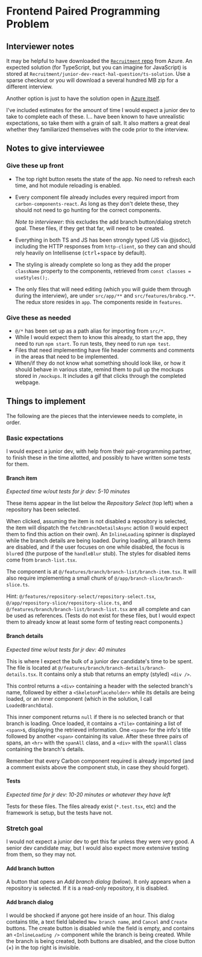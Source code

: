 Frontend Paired Programming Problem
===================================

Interviewer notes
-----------------

It may be helpful to have downloaded the [`Recruitment` repo](https://dev.azure.com/mgalfadev/Rainier/_git/Recruitment) from Azure.  An expected solution (for TypeScript, but you can imagine for JavaScript) is stored at `Recruitment/junior-dev-react-hal-question/ts-solution`.  Use a sparse checkout or you will download a several hundred MB zip for a different interview.

Another option is just to have the solution open in [Azure itself](https://dev.azure.com/mgalfadev/Rainier/_git/Recruitment?path=/junior-dev-react-hal-question/ts-solution).

I've included estimates for the amount of time I would expect a junior dev to take to complete each of these.  I... have been known to have unrealistic expectations, so take them with a grain of salt.  It also matters a great deal whether they familiarized themselves with the code prior to the interview.

Notes to give interviewee
-------------------------

### Give these up front ###

- The top right button resets the state of the app.  No need to refresh each time, and hot module reloading is enabled.
- Every component file already includes every required import from `carbon-components-react`.  As long as they don't delete these, they should not need to go hunting for the correct components.
  
  *Note to interviewer*: this excludes the add branch button/dialog stretch goal.  These files, if they get that far, will need to be created.
- Everything in both TS and JS has been strongly typed (JS via @jsdoc), including the HTTP responses from `http-client`, so they can and should rely heavily on Intellisense (<kbd>ctrl</kbd>+<kbd>space</kbd> by default).
- The styling is already complete so long as they add the proper `className` property to the components, retrieved from `const classes = useStyles();`.
- The only files that will need editing (which you will guide them through during the interview), are under `src/app/**` and `src/features/brabcg.**`.  The redux store resides in `app`.  The components reside in `features`.

### Give these as needed ###

- `@/*` has been set up as a path alias for importing from `src/*`.
- While I would expect them to know this already, to start the app, they need to run `npm start`.  To run tests, they need to run `npm test`.
- Files that need implementing have file header comments and comments in the areas that need to be implemented.
- When/if they do not know what something should look like, or how it should behave in various state, remind them to pull up the mockups stored in `/mockups`.  It includes a gif that clicks through the completed webpage.

Things to implement
-------------------

The following are the pieces that the interviewee needs to complete, in order.

### Basic expectations ###

I would expect a junior dev, with help from their pair-programming partner, to finish these in the time allotted, and possibly to have written some tests for them.

#### Branch item ####

*Expected time w/out tests for jr dev: 5-10 minutes*

These items appear in the list below the *Repository Select* (top left) when a repository has been selected.

When clicked, assuming the item is not disabled a repository is selected, the item will dispatch the `fetchBranchDetailsAsync` action (I would expect them to find this action on their own).  An `InlineLoading` spinner is displayed while the branch details are being loaded.  During loading, all branch items are disabled, and if the user focuses on one while disabled, the focus is `blur`ed (the purpose of the `handleBlur` stub).  The styles for disabled items come from `branch-list.tsx`.

The component is at `@/features/branch/branch-list/branch-item.tsx`.  It will also require implementing a small chunk of `@/app/branch-slice/branch-slice.ts`.

Hint: `@/features/repository-select/repository-select.tsx`, `@/app/repository-slice/repository-slice.ts`, and `@/features/branch/branch-list/branch-list.tsx` are all complete and can be used as references.  (Tests do not exist for these files, but I would expect them to already know at least some form of testing react components.)

#### Branch details ####

*Expected time w/out tests for jr dev: 40 minutes*

This is where I expect the bulk of a junior dev candidate's time to be spent.  The file is located at `@/features/branch/branch-details/branch-details.tsx`.  It contains only a stub that returns an empty (styled) `<div />`.

This control returns a `<div>` containing a header with the selected branch's name, followed by either a `<SkeletonPlaceholder>` while its details are being loaded, or an inner component (which in the solution, I call `LoadedBranchData`).

This inner component returns `null` if there is no selected branch or that branch is loading.  Once loaded, it contains a `<Tile>` containing a list of `<span>`s, displaying the retrieved information.  One `<span>` for the info's title followed by another `<span>` containing its value.  After these three pairs of spans, an `<hr>` with the `spanAll` class, and a `<div>` with the `spanAll` class containing the branch's details.

Remember that every Carbon component required is already imported (and a comment exists above the component stub, in case they should forget).

#### Tests ####

*Expected time for jr dev: 10-20 minutes or whatever they have left*

Tests for these files.  The files already exist (`*.test.tsx`, etc) and the framework is setup, but the tests have not.

### Stretch goal ###

I would not expect a junior dev to get this far unless they were very good.  A senior dev candidate may, but I would also expect more extensive testing from them, so they may not.

#### Add branch button ####

A button that opens an *Add branch dialog* (below).  It only appears when a repository is selected.  If it is a read-only repository, it is disabled.

#### Add branch dialog ####

I would be shocked if anyone got here inside of an hour.  This dialog contains title, a text field labeled `New branch name`, and `Cancel` and `Create` buttons.  The create button is disabled while the field is empty, and contains an `<InlineLoading />` component while the branch is being created.  While the branch is being created, both buttons are disabled, and the close button (&times;) in the top right is invisible.